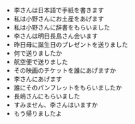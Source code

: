 * 李さんは日本語で手紙を書きます
* 私は小野さんにお土産をあげます
* 私は小野さんに辞書をもらいました
* 李さんは明日長島さん会います
* 昨日母に誕生日のプレゼントを送りました
* 何で送りましたか
* 航空便で送りました
* その映画のチケットを誰にあげますか
* 李さんにあげます
* 誰にそのパンフレットをもらいましたか
* 長嶋さんにもらいました
* すみません、李さんはいますか
* もう帰りましたよ
